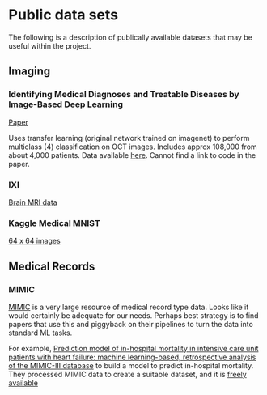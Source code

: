 # Public data sets

The following is a description of publically available datasets that may be useful within the project.

## Imaging

### Identifying Medical Diagnoses and Treatable Diseases by Image-Based Deep Learning

[Paper](https://www.sciencedirect.com/science/article/pii/S0092867418301545?via%3Dihub)

Uses transfer learning (original network trained on imagenet) to perform multiclass (4) classification on OCT images. Includes approx 108,000 from about 4,000 patients. Data available [here](https://data.mendeley.com/datasets/rscbjbr9sj/3). Cannot find a link to code in the paper.

### IXI

[Brain MRI data](https://brain-development.org/ixi-dataset/)

### Kaggle Medical MNIST

[64 x 64 images](https://www.kaggle.com/andrewmvd/medical-mnist)

## Medical Records

### MIMIC

[MIMIC](https://mimic.mit.edu/) is a very large resource of medical record type data. Looks like it would certainly be adequate for our needs. Perhaps best strategy is to find papers that use this and piggyback on their pipelines to turn the data into standard ML tasks.

For example, [Prediction model of in-hospital mortality in intensive care unit patients with heart failure: machine learning-based, retrospective analysis of the MIMIC-III database](https://bmjopen.bmj.com/content/11/7/e044779) to build a model to predict in-hospital mortality. They processed MIMIC data to create a suitable dataset, and it is [freely available](https://datadryad.org/stash/dataset/doi:10.5061%2Fdryad.0p2ngf1zd)